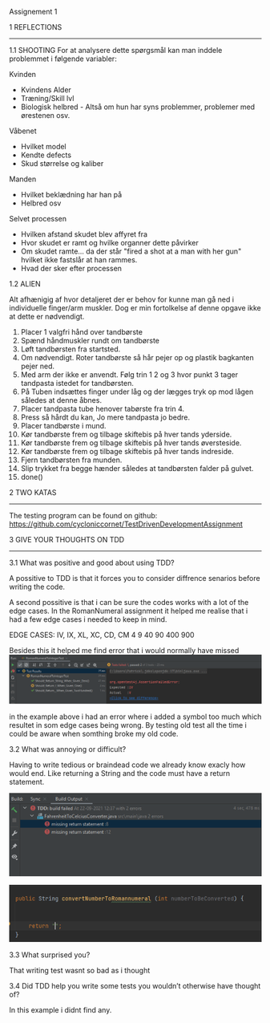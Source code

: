 Assignement 1

1 REFLECTIONS
______________
1.1 SHOOTING
For at analysere dette spørgsmål kan man inddele problemmet i følgende variabler:

Kvinden
- Kvindens Alder
- Træning/Skill lvl
- Biologisk helbred - Altså om hun har syns problemmer, problemer med ørestenen osv.

Våbenet
- Hvilket model
- Kendte defects
- Skud størrelse og kaliber

Manden
- Hvilket beklædning har han på
- Helbred osv


Selvet processen
- Hvilken afstand skudet blev affyret fra
- Hvor skudet er ramt og hvilke organner dette påvirker
- Om skudet ramte... da der står "fired a shot at a man with her gun" hvilket ikke fastslår at han rammes.
- Hvad der sker efter processen


1.2 ALIEN

Alt afhænigig af hvor detaljeret der er behov for kunne man gå ned i individuelle finger/arm muskler. Dog er min fortolkelse af denne opgave ikke at dette er nødvendigt.

1. Placer 1 valgfri hånd over tandbørste
2. Spænd håndmuskler rundt om tandbørste
3. Løft tandbørsten fra startsted.
4. Om nødvendigt. Roter tandbørste så hår pejer op og plastik bagkanten pejer ned.
5. Med arm der ikke er anvendt. Følg trin 1 2 og 3 hvor punkt 3 tager tandpasta istedet for tandbørsten.
6. På Tuben indsættes finger under låg og der lægges tryk op mod lågen således at denne åbnes.
7. Placer tandpasta tube henover tabørste fra trin 4.
8. Press så hårdt du kan, Jo mere tandpasta jo bedre.
9. Placer tandbørste i mund.
10. Kør tandbørste frem og tilbage skiftebis på hver tands yderside.
11. Kør tandbørste frem og tilbage skiftebis på hver tands øversteside.
12. Kør tandbørste frem og tilbage skiftebis på hver tands indreside.
13. Fjern tandbørsten fra munden.
14. Slip trykket fra begge hænder således at tandbørsten falder på gulvet.
15. done()


2 TWO KATAS
______________

The testing program can be found on github:
https://github.com/cycloniccornet/TestDrivenDevelopmentAssignment


3 GIVE YOUR THOUGHTS ON TDD
______________

3.1
What was positive and good about using TDD?

A possitive to TDD is that it forces you to consider diffrence senarios before writing the code.

A second possitive is that i can be sure the codes works with a lot of the edge cases. 
In the RomanNumeral assignment it helped me realise that i had a few edge cases i needed to keep in mind.

EDGE CASES:
IV, IX, XL, XC, CD, CM
4    9  40  90  400 900

Besides this it helped me find error that i would normally have missed
![img_2.png](img_2.png)

in the example above i had an error where i added a symbol too much which resultet in som edge cases being wrong. 
By testing old test all the time i could be aware when somthing broke my old code.

3.2
What was annoying or difficult?

Having to write tedious or braindead code we already know exacly how would end. 
Like returning a String and the code must have a return statement.

![img.png](img.png)

![img_1.png](img_1.png)

3.3
What surprised you?

That writing test wasnt so bad as i thought  


3.4
Did TDD help you write some tests you wouldn’t otherwise have thought of?

In this example i didnt find any.